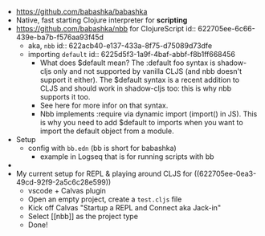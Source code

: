- https://github.com/babashka/babashka
- Native, fast starting Clojure interpreter for **scripting**
- https://github.com/babashka/nbb for ClojureScript
  id:: 622705ee-6c66-439e-ba7b-f576aa93f45d
	- aka, `nbb`
	  id:: 622acb40-e137-433a-8f75-d75089d73dfe
	- importing `default`
	  id:: 6225d5f3-1a9f-4baf-abbf-f8b1ff668456
		- What does $default mean?
		  The :default foo syntax is shadow-cljs only and not supported by vanilla CLJS (and nbb doesn't support it either). The $default syntax is a recent addition to CLJS and should work in shadow-cljs too: this is why nbb supports it too.
		- See here for more infor on that syntax.
		- Nbb implements :require via dynamic import (import() in JS). This is why you need to add $default to imports when you want to import the default object from a module.
- Setup
	- config with `bb.edn` (bb is short for babashka)
		- example in Logseq that is for running scripts with bb
-
- My current setup for REPL & playing around CLJS for ((622705ee-0ea3-49cd-92f9-2a5c6c28e599))
	- vscode + Calvas plugin
	- Open an empty project, create a `test.cljs` file
	- Kick off Calvas "Startup a REPL and Connect aka Jack-in"
	- Select [[nbb]] as the project type
	- Done!